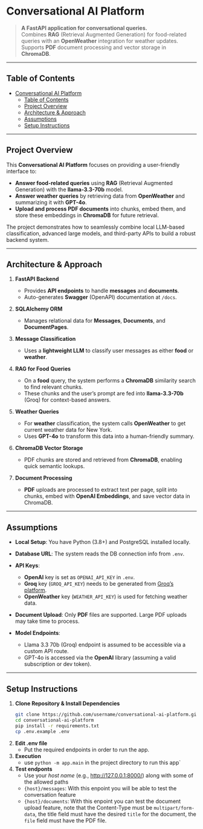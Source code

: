 # Conversational AI Platform

> **A FastAPI application for conversational queries.**  
> Combines **RAG** (Retrieval Augmented Generation) for food-related queries with an **OpenWeather** integration for weather updates. Supports **PDF** document processing and vector storage in **ChromaDB**.

---

## Table of Contents
- [Conversational AI Platform](#conversational-ai-platform)
  - [Table of Contents](#table-of-contents)
  - [Project Overview](#project-overview)
  - [Architecture \& Approach](#architecture--approach)
  - [Assumptions](#assumptions)
  - [Setup Instructions](#setup-instructions)

---

## Project Overview

This **Conversational AI Platform** focuses on providing a user-friendly interface to:
- **Answer food-related queries** using **RAG** (Retrieval Augmented Generation) with the **llama-3.3-70b** model.
- **Answer weather queries** by retrieving data from **OpenWeather** and summarizing it with **GPT-4o**.
- **Upload and process PDF documents** into chunks, embed them, and store these embeddings in **ChromaDB** for future retrieval.

The project demonstrates how to seamlessly combine local LLM-based classification, advanced large models, and third-party APIs to build a robust backend system.

---

## Architecture & Approach

1. **FastAPI Backend**  
   - Provides **API endpoints** to handle **messages** and **documents**.  
   - Auto-generates **Swagger** (OpenAPI) documentation at `/docs`.

2. **SQLAlchemy ORM**  
   - Manages relational data for **Messages**, **Documents**, and **DocumentPages**.  

3. **Message Classification**  
   - Uses a **lightweight LLM** to classify user messages as either **food** or **weather**.

4. **RAG for Food Queries**  
   - On a **food** query, the system performs a **ChromaDB** similarity search to find relevant chunks.  
   - These chunks and the user’s prompt are fed into **llama-3.3-70b** (Groq) for context-based answers.

5. **Weather Queries**  
   - For **weather** classification, the system calls **OpenWeather** to get current weather data for New York.  
   - Uses **GPT-4o** to transform this data into a human-friendly summary.

6. **ChromaDB Vector Storage**  
   - PDF chunks are stored and retrieved from **ChromaDB**, enabling quick semantic lookups.

7. **Document Processing**  
   - **PDF** uploads are processed to extract text per page, split into chunks, embed with **OpenAI Embeddings**, and save vector data in ChromaDB.

---

## Assumptions

- **Local Setup**: You have Python (3.8+) and PostgreSQL installed locally.  
- **Database URL**: The system reads the DB connection info from `.env`.  
- **API Keys**:
  - **OpenAI** key is set as `OPENAI_API_KEY` in `.env`.  
  - **Groq** key (`GROQ_API_KEY`) needs to be generated from [Groq’s platform](https://groq.com).  
  - **OpenWeather** key (`WEATHER_API_KEY`) is used for fetching weather data.

- **Document Upload**: Only **PDF** files are supported. Large PDF uploads may take time to process.

- **Model Endpoints**:  
  - Llama 3.3 70b (Groq) endpoint is assumed to be accessible via a custom API route.  
  - GPT-4o is accessed via the **OpenAI** library (assuming a valid subscription or dev token).

---

## Setup Instructions

1. **Clone Repository & Install Dependencies**  
   ```bash
   git clone https://github.com/username/conversational-ai-platform.git
   cd conversational-ai-platform
   pip install -r requirements.txt
   cp .env.example .env 
2. **Edit .env file**
    - Put the required endpoints in order to run the app.
3. **Execution**
    - use `python -m app.main` in the project directory to run this app`
4. **Test endponts**
    - Use your *host name* (e.g., http://127.0.0.1:8000/) along with some of the allowed paths
    - `{host}/messages`: With this enpoint you will be able to test the conversation feature
    - `{host}/documents`: With this enpoint you can test the document upload feature, note that the Content-Type must be `multipart/form-data`, the title field must have the desired `title` for the document, the `file` field must have the PDF file.